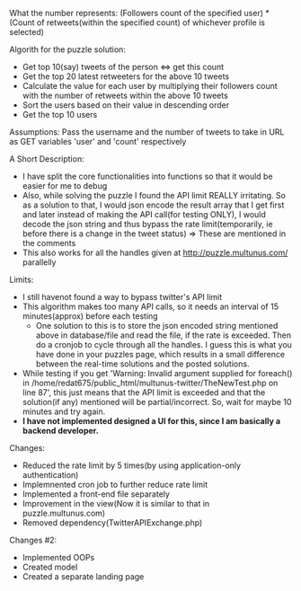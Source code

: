 What the number represents:
  (Followers count of the specified user) * (Count of retweets(within the specified count) of whichever profile is selected)


Algorith for the puzzle solution:
- Get top 10(say) tweets of the person <=> get this count 
- Get the top 20 latest retweeters for the above 10 tweets
- Calculate the value for each user by multiplying their followers count with the number of retweets within the above 10 tweets
- Sort the users based on their value in descending order
- Get the top 10 users

Assumptions:
	Pass the username and the number of tweets to take in URL as GET variables 'user' and 'count' respectively

A Short Description:
 - I have split the core functionalities into functions so that it would be easier for me to debug
 - Also, while solving the puzzle I found the API limit REALLY irritating. So as a solution to that, I would json encode the result array that I get first and later instead of making the API call(for testing ONLY), I would decode the json string and thus bypass the rate limit(temporarily, ie before there is a change in the tweet status) => These are mentioned in the comments
 - This also works for all the handles given at http://puzzle.multunus.com/ parallelly



Limits:
 - I still havenot found a way to bypass twitter's API limit
 - This algorithm makes too many API calls, so it needs an interval of 15 minutes(approx) before each testing
 	- One solution to this is to store the json encoded string mentioned above in database/file and read the file, if the rate is exceeded. Then do a cronjob to cycle through all the handles. I guess this is what you have done in your puzzles page, which results in a small difference between the real-time solutions and the posted solutions.
 - While testing if you get 'Warning: Invalid argument supplied for foreach() in /home/redat675/public_html/multunus-twitter/TheNewTest.php on line 87', this just means that the API limit is exceeded and that the solution(if any) mentioned will be partial/incorrect. So, wait for maybe 10 minutes and try again.
 - **I have not implemented designed a UI for this, since I am basically a backend developer.**


Changes:
 - Reduced the rate limit by 5 times(by using application-only authentication)
 - Implemnented cron job to further reduce rate limit
 - Implemented a front-end file separately
 - Improvement in the view(Now it is similar to that in puzzle.multunus.com)
 - Removed dependency(TwitterAPIExchange.php)

Changes #2:
- Implemented OOPs
- Created model
- Created a separate landing page